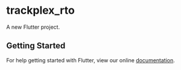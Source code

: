 # trackplex_rto

A new Flutter project.

## Getting Started

For help getting started with Flutter, view our online
[documentation](https://flutter.io/).
